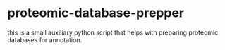 # proteomic-database-prepper
this is a small auxiliary python script that helps with preparing proteomic databases for annotation.
